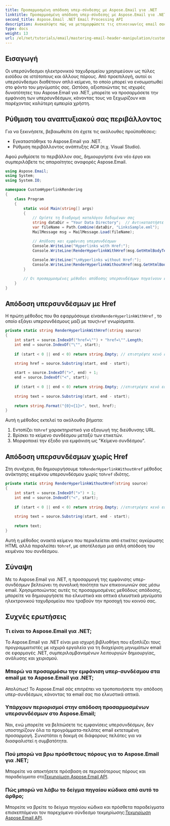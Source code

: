 ```yaml
---
title: Προσαρμοσμένη απόδοση υπερ-σύνδεσης με Aspose.Email για .NET
linktitle: Προσαρμοσμένη απόδοση υπερ-σύνδεσης με Aspose.Email για .NET
second_title: Aspose.Email .NET Email Processing API
description: Ανακαλύψτε πώς να μεταμορφώσετε τις επικοινωνίες email σας προσαρμόζοντας τις εμφανίσεις υπερσυνδέσμων χρησιμοποιώντας το Aspose.Email για .NET. Αυτός ο οδηγός παρέχει οδηγίες βήμα προς βήμα για την απόδοση υπερσυνδέσμων με βελτιωμένη ορατότητα και ελκυστικότητα.
type: docs
weight: 13
url: /el/net/tutorials/email/mastering-email-header-manipulation/custom-hyperlink-rendering/
---
```

## Εισαγωγή

Οι υπερσύνδεσμοι ηλεκτρονικού ταχυδρομείου χρησιμεύουν ως πύλες εισόδου σε ιστότοπους και άλλους πόρους. Από προεπιλογή, αυτοί οι υπερσύνδεσμοι διαθέτουν απλό κείμενο, το οποίο μπορεί να ενσωματωθεί στο φόντο του μηνύματός σας. Ωστόσο, αξιοποιώντας τις ισχυρές δυνατότητες του Aspose.Email για .NET, μπορείτε να προσαρμόσετε την εμφάνιση των υπερσυνδέσμων, κάνοντας τους να ξεχωρίζουν και παρέχοντας καλύτερη εμπειρία χρήστη.

## Ρύθμιση του αναπτυξιακού σας περιβάλλοντος

Για να ξεκινήσετε, βεβαιωθείτε ότι έχετε τις ακόλουθες προϋποθέσεις:

- Εγκαταστάθηκε το Aspose.Email για .NET.
- Ρύθμιση περιβάλλοντος ανάπτυξης AC# (π.χ. Visual Studio).

Αφού ρυθμίσετε το περιβάλλον σας, δημιουργήστε ένα νέο έργο και συμπεριλάβετε τις απαραίτητες αναφορές Aspose.Email.

```csharp
using Aspose.Email;
using System;
using System.IO;

namespace CustomHyperlinkRendering
{
    class Program
    {
        static void Main(string[] args)
        {
            // Ορίστε τη διαδρομή καταλόγου δεδομένων σας
            string dataDir = "Your Data Directory";  // Αντικαταστήστε τον πραγματικό κατάλογο δεδομένων σας
            var fileName = Path.Combine(dataDir, "LinksSample.eml");
            MailMessage msg = MailMessage.Load(fileName);

            // Απόδοση και εμφάνιση υπερσυνδέσμων
            Console.WriteLine("Hyperlinks with Href:");
            Console.WriteLine(RenderHyperlinkWithHref(msg.GetHtmlBodyText()));
            
            Console.WriteLine("\nHyperlinks without Href:");
            Console.WriteLine(RenderHyperlinkWithoutHref(msg.GetHtmlBodyText()));
        }

        // Οι προσαρμοσμένες μέθοδοι απόδοσης υπερσυνδέσμων πηγαίνουν εδώ
    }
}
```

## Απόδοση υπερσυνδέσμων με Href

 Η πρώτη μέθοδος που θα εφαρμόσουμε είναι`RenderHyperlinkWithHref` , το οποίο εξάγει υπερσυνδέσμους μαζί με τους`href` γνωρίσματα.

```csharp
private static string RenderHyperlinkWithHref(string source)
{
    int start = source.IndexOf("href=\"") + "href=\"".Length;
    int end = source.IndexOf("\"", start);
    
    if (start < 0 || end < 0) return string.Empty; // επιστρέψτε κενό εάν το href δεν βρεθεί

    string href = source.Substring(start, end - start);
    
    start = source.IndexOf(">", end) + 1;
    end = source.IndexOf("<", start);
    
    if (start < 0 || end < 0) return string.Empty; //επιστρέψτε κενό εάν το κείμενο του συνδέσμου δεν βρέθηκε
    
    string text = source.Substring(start, end - start);
    
    return string.Format("{0}<{1}>", text, href);
}
```

Αυτή η μέθοδος εκτελεί τα ακόλουθα βήματα:
1.  Εντοπίζει το`href` χαρακτηριστικό για εξαγωγή της διεύθυνσης URL.
2. Βρίσκει το κείμενο συνδέσμου μεταξύ των ετικετών.
3. Μορφοποιεί την έξοδο για εμφάνιση ως "Κείμενο συνδέσμου<URL>".

## Απόδοση υπερσυνδέσμων χωρίς Href

 Στη συνέχεια, θα δημιουργήσουμε το`RenderHyperlinkWithoutHref` μέθοδος ανάκτησης κειμένου υπερσυνδέσμου χωρίς το`href` ιδιότης.

```csharp
private static string RenderHyperlinkWithoutHref(string source)
{
    int start = source.IndexOf(">") + 1;
    int end = source.IndexOf("<", start);
    
    if (start < 0 || end < 0) return string.Empty; //επιστρέψτε κενό εάν το κείμενο του συνδέσμου δεν βρέθηκε
    
    string text = source.Substring(start, end - start);
    
    return text;
}
```

 Αυτή η μέθοδος ανακτά κείμενο που περικλείεται από ετικέτες αγκύρωσης HTML αλλά παραλείπει το`href`, με αποτέλεσμα μια απλή απόδοση του κειμένου του συνδέσμου.

## Σύναψη

Με το Aspose.Email για .NET, η προσαρμογή της εμφάνισης υπερ-συνδέσμων βελτιώνει τη συνολική ποιότητα των επικοινωνιών σας μέσω email. Χρησιμοποιώντας αυτές τις προσαρμοσμένες μεθόδους απόδοσης, μπορείτε να δημιουργήσετε πιο ελκυστικά και οπτικά ελκυστικά μηνύματα ηλεκτρονικού ταχυδρομείου που τραβούν την προσοχή του κοινού σας.

## Συχνές ερωτήσεις

### Τι είναι το Aspose.Email για .NET;
Το Aspose.Email για .NET είναι μια ισχυρή βιβλιοθήκη που εξοπλίζει τους προγραμματιστές με ισχυρά εργαλεία για τη διαχείριση μηνυμάτων email σε εφαρμογές .NET, συμπεριλαμβανομένων λειτουργιών δημιουργίας, ανάλυσης και χειρισμού.

### Μπορώ να προσαρμόσω την εμφάνιση υπερ-συνδέσμου στα email με το Aspose.Email για .NET;
Απολύτως! Το Aspose.Email σάς επιτρέπει να τροποποιήσετε την απόδοση υπερ-συνδέσμων, κάνοντας τα email σας πιο ελκυστικά οπτικά.

### Υπάρχουν περιορισμοί στην απόδοση προσαρμοσμένων υπερσυνδέσμων στο Aspose.Email;
Ναι, ενώ μπορείτε να βελτιώσετε τις εμφανίσεις υπερσυνδέσμων, δεν υποστηρίζουν όλα τα προγράμματα-πελάτες email εκτεταμένη προσαρμογή. Συνιστάται η δοκιμή σε διάφορους πελάτες για να διασφαλιστεί η συμβατότητα.

### Πού μπορώ να βρω πρόσθετους πόρους για το Aspose.Email για .NET;
 Μπορείτε να αποκτήσετε πρόσβαση σε περισσότερους πόρους και παραδείγματα στο[Τεκμηρίωση Aspose.Email API](https://reference.aspose.com/email/net/).

### Πώς μπορώ να λάβω το δείγμα πηγαίου κώδικα από αυτό το άρθρο;
 Μπορείτε να βρείτε το δείγμα πηγαίου κώδικα και πρόσθετα παραδείγματα επισκεπτόμενοι τον παρεχόμενο σύνδεσμο τεκμηρίωσης:[Τεκμηρίωση Aspose.Email API](https://reference.aspose.com/email/net/).